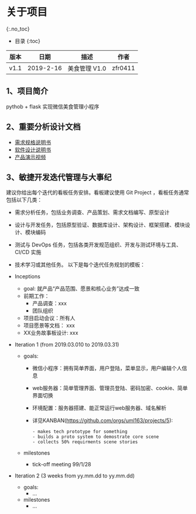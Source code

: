 # 关于项目
{:.no_toc}

* 目录
{:toc}

| 版本	|日期  | 描述	|作者
|------|-----------|-----|---
|v1.1|	2019-2-16|	美食管理 V1.0	|zfr0411

## 1、项目简介
pythob + flask 实现微信美食管理小程序

## 2、重要分析设计文档
* [需求规格说明书](index.html)
* [软件设计说明书](...)
* [产品演示视频]()

## 3、敏捷开发迭代管理与大事纪

建议你给出每个迭代的看板任务安排。看板建议使用 Git Project ，看板任务通常包括以下几类：

* 需求分析任务，包括业务调查、产品策划、需求文档编写、原型设计
* 设计与开发任务，包括原型验证、数据库设计、架构设计、框架搭建、模块设计、模块编码
* 测试与 DevOps 任务，包括各类开发规范组织、开发与测试环境与工具、CI/CD 实施
* 技术学习或其他任务。
以下是每个迭代任务规划的模板：

* Inceptions
     - goal: 就产品“产品范围、愿景和核心业务”达成一致
     - 前期工作：
          - 产品调查：xxx
          - 团队组织
     - 项目启动会议：所有人
     - 项目愿景等文档： xxx
     - XX业务故事板设计: xxx

* Iteration 1 (from 2019.03.010 to 2019.03.31)

     - goals:

          - 微信小程序：拥有简单界面，用户登陆，菜单显示，用户编辑个人信息
          - web服务器：简单管理界面、管理员登陆、密码加密、cookie、简单界面切换
          - 环境配置：服务器搭建、能正常运行web服务器、域名解析

         - 详见KANBAN(https://github.com/orgs/uml163/projects/5):

               - makes tech prototype for something
               - builds a proto system to demostrate core scene
               - collects 50% requirments scene stories
     - milestones
         - tick-off meeting 99/1/28

* Iteration 2 (3 weeks from yy.mm.dd to yy.mm.dd)
    - goals:
         - …
    - milestones
         - …

